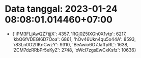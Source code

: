 # Data tanggal: 2023-01-24 08:08:01.014460+07:00

* {'iPM3FLjAwQZ7tjjX': 4357, 'RGj0Z5IXGh0X1vtp': 6217, 'kbQ6fVDEGI6D7Ooa': 6861, 'hOv46Ukn4qu5o44A': 8593, 'r83Ln0O2fIKnCwzY': 9310, 'BeAwio6O7JaffpRL': 1638, 'ZCM7dzRRbPr5eKyZ': 2748, 'oWcI7zgsEwCxKsfz': 10636}
